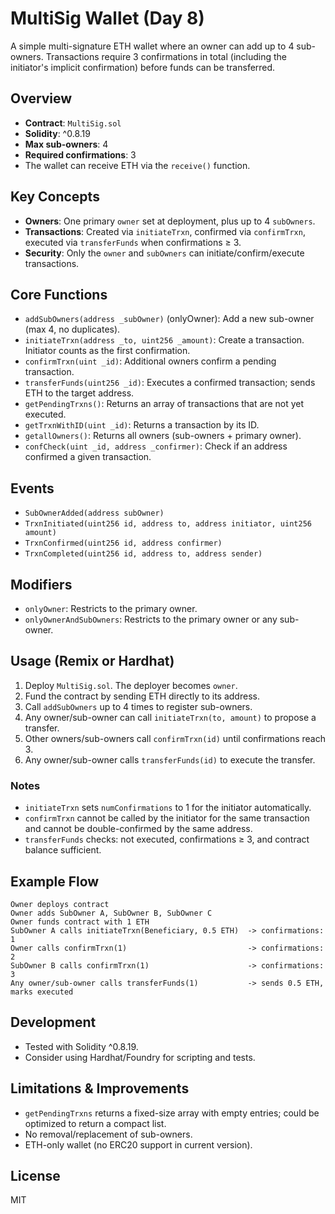 # MultiSig Wallet (Day 8)

A simple multi-signature ETH wallet where an owner can add up to 4 sub-owners. Transactions require 3 confirmations in total (including the initiator's implicit confirmation) before funds can be transferred.

## Overview
- **Contract**: `MultiSig.sol`
- **Solidity**: ^0.8.19
- **Max sub-owners**: 4
- **Required confirmations**: 3
- The wallet can receive ETH via the `receive()` function.

## Key Concepts
- **Owners**: One primary `owner` set at deployment, plus up to 4 `subOwners`.
- **Transactions**: Created via `initiateTrxn`, confirmed via `confirmTrxn`, executed via `transferFunds` when confirmations ≥ 3.
- **Security**: Only the `owner` and `subOwners` can initiate/confirm/execute transactions.

## Core Functions
- `addSubOwners(address _subOwner)` (onlyOwner): Add a new sub-owner (max 4, no duplicates).
- `initiateTrxn(address _to, uint256 _amount)`: Create a transaction. Initiator counts as the first confirmation.
- `confirmTrxn(uint _id)`: Additional owners confirm a pending transaction.
- `transferFunds(uint256 _id)`: Executes a confirmed transaction; sends ETH to the target address.
- `getPendingTrxns()`: Returns an array of transactions that are not yet executed.
- `getTrxnWithID(uint _id)`: Returns a transaction by its ID.
- `getallOwners()`: Returns all owners (sub-owners + primary owner).
- `confCheck(uint _id, address _confirmer)`: Check if an address confirmed a given transaction.

## Events
- `SubOwnerAdded(address subOwner)`
- `TrxnInitiated(uint256 id, address to, address initiator, uint256 amount)`
- `TrxnConfirmed(uint256 id, address confirmer)`
- `TrxnCompleted(uint256 id, address to, address sender)`

## Modifiers
- `onlyOwner`: Restricts to the primary owner.
- `onlyOwnerAndSubOwners`: Restricts to the primary owner or any sub-owner.

## Usage (Remix or Hardhat)
1. Deploy `MultiSig.sol`. The deployer becomes `owner`.
2. Fund the contract by sending ETH directly to its address.
3. Call `addSubOwners` up to 4 times to register sub-owners.
4. Any owner/sub-owner can call `initiateTrxn(to, amount)` to propose a transfer.
5. Other owners/sub-owners call `confirmTrxn(id)` until confirmations reach 3.
6. Any owner/sub-owner calls `transferFunds(id)` to execute the transfer.

### Notes
- `initiateTrxn` sets `numConfirmations` to 1 for the initiator automatically.
- `confirmTrxn` cannot be called by the initiator for the same transaction and cannot be double-confirmed by the same address.
- `transferFunds` checks: not executed, confirmations ≥ 3, and contract balance sufficient.

## Example Flow
```text
Owner deploys contract
Owner adds SubOwner A, SubOwner B, SubOwner C
Owner funds contract with 1 ETH
SubOwner A calls initiateTrxn(Beneficiary, 0.5 ETH)  -> confirmations: 1
Owner calls confirmTrxn(1)                           -> confirmations: 2
SubOwner B calls confirmTrxn(1)                      -> confirmations: 3
Any owner/sub-owner calls transferFunds(1)           -> sends 0.5 ETH, marks executed
```

## Development
- Tested with Solidity ^0.8.19.
- Consider using Hardhat/Foundry for scripting and tests.

## Limitations & Improvements
- `getPendingTrxns` returns a fixed-size array with empty entries; could be optimized to return a compact list.
- No removal/replacement of sub-owners.
- ETH-only wallet (no ERC20 support in current version).

## License
MIT
